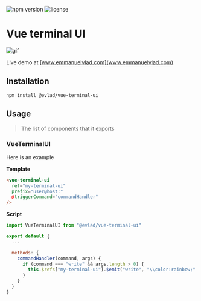 ![npm version](https://img.shields.io/npm/v/@evlad/vue-terminal-ui.svg)
![license](https://img.shields.io/npm/l/@evlad/vue-terminal-ui.svg)
# Vue terminal UI

![gif](https://i.imgur.com/XV9pGib.gif)

Live demo at [www.emmanuelvlad.com](www.emmanuelvlad.com)

## Installation

```
npm install @evlad/vue-terminal-ui
```

## Usage

> The list of components that it exports

### VueTerminalUI

Here is an example

**Template**
```html
<vue-terminal-ui
  ref="my-terminal-ui"
  prefix="user@host:"
  @triggerCommand="commandHandler"
/>
```

**Script**
```js
import VueTerminalUI from "@evlad/vue-terminal-ui"

export default {
  ...

  methods: {
    commandHandler(command, args) {
      if (command === "write" && args.length > 0) {
        this.$refs["my-terminal-ui"].$emit("write", "\\color:rainbow;" + args.join(" "));
      }
    }
  }
}
```
